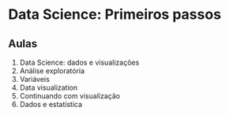 # Data Science: Primeiros passos

## Aulas
1. Data Science: dados e visualizações
2. Análise exploratória
3. Variáveis
4. Data visualization
5. Continuando com visualização
6. Dados e estatística

